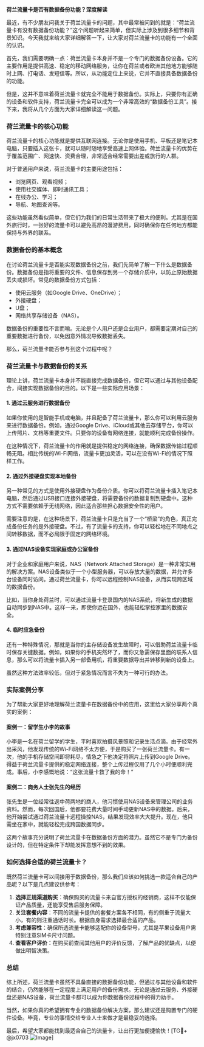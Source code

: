 **荷兰流量卡是否有数据备份功能？深度解读**

最近，有不少朋友问我关于荷兰流量卡的问题，其中最常被问到的就是：“荷兰流量卡有没有数据备份功能？”这个问题听起来简单，但实际上涉及到很多细节和背景知识。今天我就来给大家详细解答一下，让大家对荷兰流量卡的功能有一个全面的认识。

首先，我们需要明确一点：荷兰流量卡本身并不是一个专门的数据备份设备。它的主要作用是提供高速、稳定的移动网络服务，让你在荷兰或者欧洲其他地方能够随时上网、打电话、发短信等。所以，从功能定位上来说，它并不直接具备数据备份的功能。

但是，这并不意味着荷兰流量卡就完全不能用于数据备份。实际上，只要你有正确的设备和软件支持，荷兰流量卡完全可以成为一个非常高效的“数据备份工具”。接下来，我将从几个方面为大家详细解读这一问题。

### 荷兰流量卡的核心功能

荷兰流量卡的核心功能就是提供互联网连接。无论你是使用手机、平板还是笔记本电脑，只要插入这张卡，就可以随时随地享受高速上网体验。荷兰流量卡的优势在于覆盖范围广、网速快、资费合理，非常适合经常需要出差或旅行的人群。

对于普通用户来说，荷兰流量卡的主要用途包括：
- 浏览网页、观看视频；
- 使用社交媒体、即时通讯工具；
- 在线办公、学习；
- 导航、地图查询等。

这些功能虽然看似简单，但它们为我们的日常生活带来了极大的便利。尤其是在国外旅行时，一张好的流量卡可以避免高昂的漫游费用，同时确保你在任何地方都能保持与外界的联系。

### 数据备份的基本概念

在讨论荷兰流量卡是否能实现数据备份之前，我们先简单了解一下什么是数据备份。数据备份是指将重要的文件、信息保存到另一个存储介质中，以防止原始数据丢失或损坏。常见的数据备份方式包括：
- 使用云服务（如Google Drive、OneDrive）；
- 外接硬盘；
- U盘；
- 网络共享存储设备（NAS）。

数据备份的重要性不言而喻。无论是个人用户还是企业用户，都需要定期对自己的重要数据进行备份，以免因意外情况导致数据丢失。

那么，荷兰流量卡能否参与到这个过程中呢？

### 荷兰流量卡与数据备份的关系

理论上讲，荷兰流量卡本身并不能直接完成数据备份，但它可以通过与其他设备配合，间接实现数据备份的目的。以下是一些实际应用场景：

#### 1. 通过云服务进行数据备份
如果你使用的是智能手机或电脑，并且配备了荷兰流量卡，那么你可以利用云服务来进行数据备份。例如，通过Google Drive、iCloud或其他云存储平台，你可以上传照片、文档等重要文件。只要你的设备有网络连接，就能顺利完成备份操作。

在这种情况下，荷兰流量卡的作用就是提供稳定的网络连接，确保数据传输过程顺畅无阻。相比传统的Wi-Fi网络，流量卡更加灵活，可以在没有Wi-Fi的情况下照样工作。

#### 2. 通过外接硬盘实现本地备份
另一种常见的方式是使用外接硬盘作为备份介质。你可以将荷兰流量卡插入笔记本电脑，然后通过USB接口连接外接硬盘，将需要备份的数据复制到硬盘中。这种方式不需要依赖于无线网络，因此适合那些担心数据安全性的用户。

需要注意的是，在这种场景下，荷兰流量卡只是充当了一个“桥梁”的角色，真正完成备份任务的是外接硬盘。不过，有了流量卡的支持，你可以轻松地在不同地点之间转移数据，而不必局限于固定的网络环境。

#### 3. 通过NAS设备实现家庭或办公室备份
对于企业和家庭用户来说，NAS（Network Attached Storage）是一种非常实用的解决方案。NAS设备类似于一个小型服务器，可以存放大量的数据，并允许多台设备同时访问。通过荷兰流量卡，你可以远程控制NAS设备，从而实现跨区域的数据备份。

比如，当你身处荷兰时，可以通过流量卡登录国内的NAS系统，将新生成的数据自动同步到NAS中。这样一来，即使你远在国外，也能轻松掌控家里的数据安全。

#### 4. 临时应急备份
还有一种特殊情况，那就是当你的主存储设备发生故障时，可以借助荷兰流量卡临时保存关键数据。例如，如果你的手机突然坏了，而你又急需保存里面的联系人信息，那么可以将流量卡插入另一部备用机，将重要数据导出并转移到新的设备上。

虽然这种方法效率较低，但对于紧急情况而言不失为一种可行的办法。

### 实际案例分享

为了帮助大家更好地理解荷兰流量卡在数据备份中的应用，这里给大家分享两个真实的案例：

#### 案例一：留学生小李的故事
小李是一名在荷兰留学的学生，平时喜欢拍摄风景照和记录生活点滴。由于经常外出采风，他发现传统的Wi-Fi网络不太方便，于是购买了一张荷兰流量卡。有一次，他的手机存储空间即将耗尽，情急之下他决定将照片上传到Google Drive。得益于荷兰流量卡提供的稳定网络连接，整个上传过程仅用了几个小时便顺利完成。事后，小李感慨地说：“这张流量卡救了我的命！”

#### 案例二：商务人士张先生的经历
张先生是一位经常往返中荷两地的商人，他习惯使用NAS设备来管理公司的业务资料。然而，每次回国后，他都要花费大量时间手动更新NAS中的数据。后来，他开始尝试通过荷兰流量卡远程操控NAS，结果发现效率大大提升。现在，他只需坐在家中，就能轻松完成跨国数据同步。

这两个故事充分说明了荷兰流量卡在数据备份方面的潜力。虽然它不是专门为备份设计的，但在特定条件下却能发挥意想不到的效果。

### 如何选择合适的荷兰流量卡？

既然荷兰流量卡可以间接用于数据备份，那么我们应该如何挑选一款适合自己的产品呢？以下是几点建议供参考：

1. **选择正规渠道购买**：确保购买的流量卡来自官方授权的经销商，这样不仅能保证产品质量，还能享受售后服务保障。
2. **关注套餐内容**：不同的流量卡提供的套餐方案各不相同，有的侧重于流量大小，有的则注重通话时长。根据自身需求选择最合适的产品。
3. **考虑兼容性**：确保所选流量卡能够适配你的设备型号，尤其是苹果设备用户需特别注意SIM卡尺寸问题。
4. **查看客户评价**：在购买前查阅其他用户的评价反馈，了解产品的优缺点，以便做出明智决策。

### 总结

综上所述，荷兰流量卡虽然不具备直接的数据备份功能，但通过与其他设备和软件的结合，仍然能够在一定程度上满足用户的备份需求。无论是通过云服务、外接硬盘还是NAS设备，荷兰流量卡都可以成为你数据备份过程中的得力助手。

当然，如果你真的希望拥有专业的数据备份解决方案，那么建议还是购置专门的硬件设备。毕竟，专业的事情交给专业人士来做才是最稳妥的选择。

最后，希望大家都能找到最适合自己的流量卡，让出行更加便捷愉快！[TG💪+ @jx0703 ![Image](https://github.com/user-attachments/assets/dbca1d08-cadb-493c-b0ec-ad6f7a83f270)]
